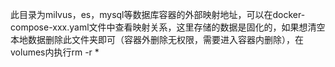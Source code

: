 此目录为milvus，es，mysql等数据库容器的外部映射地址，可以在docker-compose-xxx.yaml文件中查看映射关系，这里存储的数据是固化的，如果想清空本地数据删除此文件夹即可（容器外删除无权限，需要进入容器内删除），在volumes内执行rm -r *
